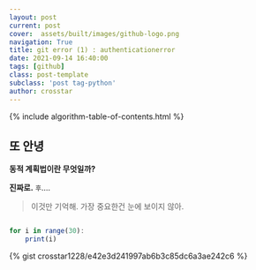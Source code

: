 ```yaml
---
layout: post
current: post
cover:  assets/built/images/github-logo.png
navigation: True
title: git error (1) : authenticationerror
date: 2021-09-14 16:40:00
tags: [github]
class: post-template
subclass: 'post tag-python'
author: crosstar
---
```


{% include algorithm-table-of-contents.html %}
## 또 안녕
__동적 계획법이란 무엇일까?__

**진짜로.**
`후`....

> 이것만 기억해. 가장 중요한건 눈에 보이지 않아.

~~~javascript

for i in range(30):
    print(i)
~~~

{% gist crosstar1228/e42e3d241997ab6b3c85dc6a3ae242c6 %}